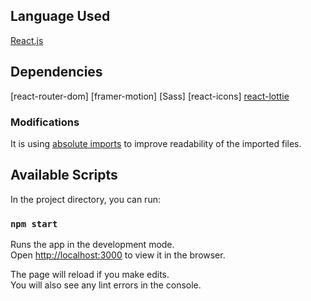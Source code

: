 ## Language Used

[React.js](https://reactjs.org/)

## Dependencies

[react-router-dom]
[framer-motion]
[Sass]
[react-icons]
[react-lottie](https://github.com/chenqingspring/react-lottie#readme)

### Modifications

It is using [absolute imports](https://create-react-app.dev/docs/importing-a-component/) to improve readability of the imported files.

## Available Scripts

In the project directory, you can run:

### `npm start`

Runs the app in the development mode.<br />
Open [http://localhost:3000](http://localhost:3000) to view it in the browser.

The page will reload if you make edits.<br />
You will also see any lint errors in the console.
